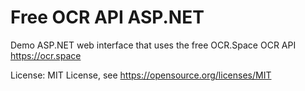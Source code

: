 # Free OCR API ASP.NET
 Demo ASP.NET web interface that uses the free OCR.Space OCR API https://ocr.space

 License: MIT License, see https://opensource.org/licenses/MIT